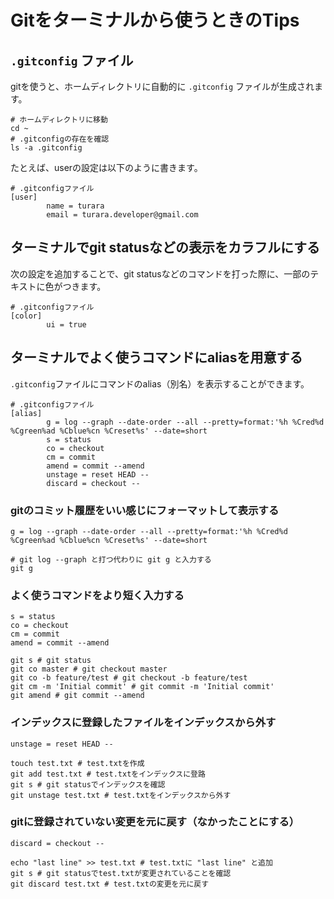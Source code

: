 # Gitをターミナルから使うときのTips

## `.gitconfig` ファイル

gitを使うと、ホームディレクトリに自動的に `.gitconfig` ファイルが生成されます。

```shell
# ホームディレクトリに移動
cd ~
# .gitconfigの存在を確認
ls -a .gitconfig
```

たとえば、userの設定は以下のように書きます。

```shell:.gitconfig
# .gitconfigファイル
[user]
        name = turara
        email = turara.developer@gmail.com
```

## ターミナルでgit statusなどの表示をカラフルにする

次の設定を追加することで、git statusなどのコマンドを打った際に、一部のテキストに色がつきます。

```shell:.gitconfig
# .gitconfigファイル
[color]
        ui = true
```

## ターミナルでよく使うコマンドにaliasを用意する

`.gitconfig`ファイルにコマンドのalias（別名）を表示することができます。

```shell:.gitconfig
# .gitconfigファイル
[alias]
        g = log --graph --date-order --all --pretty=format:'%h %Cred%d %Cgreen%ad %Cblue%cn %Creset%s' --date=short
        s = status
        co = checkout
        cm = commit
        amend = commit --amend
        unstage = reset HEAD --
        discard = checkout --
```

### gitのコミット履歴をいい感じにフォーマットして表示する

```shell:.gitconfig
g = log --graph --date-order --all --pretty=format:'%h %Cred%d %Cgreen%ad %Cblue%cn %Creset%s' --date=short
```

```shell
# git log --graph と打つ代わりに git g と入力する
git g
```

### よく使うコマンドをより短く入力する

```shell:.gitconfig
s = status
co = checkout
cm = commit
amend = commit --amend
```

```shell
git s # git status
git co master # git checkout master
git co -b feature/test # git checkout -b feature/test
git cm -m 'Initial commit' # git commit -m 'Initial commit'
git amend # git commit --amend
```

### インデックスに登録したファイルをインデックスから外す

```shell:.gitconfig
unstage = reset HEAD --
```

```shell
touch test.txt # test.txtを作成
git add test.txt # test.txtをインデックスに登路
git s # git statusでインデックスを確認
git unstage test.txt # test.txtをインデックスから外す
```

### gitに登録されていない変更を元に戻す（なかったことにする）

```shell:.gitconfig
discard = checkout --
```

```shell
echo "last line" >> test.txt # test.txtに "last line" と追加
git s # git statusでtest.txtが変更されていることを確認
git discard test.txt # test.txtの変更を元に戻す
```